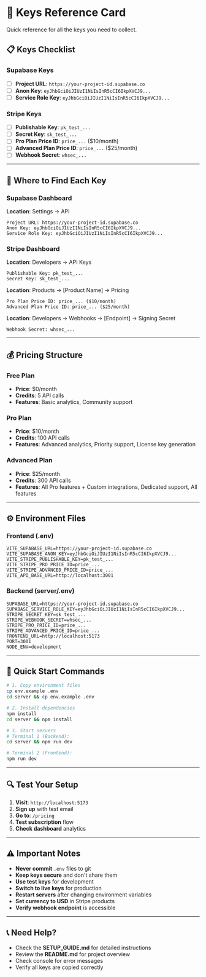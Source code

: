 # 🔑 Keys Reference Card

Quick reference for all the keys you need to collect.

## 📋 Keys Checklist

### Supabase Keys
- [ ] **Project URL**: `https://your-project-id.supabase.co`
- [ ] **Anon Key**: `eyJhbGciOiJIUzI1NiIsInR5cCI6IkpXVCJ9...`
- [ ] **Service Role Key**: `eyJhbGciOiJIUzI1NiIsInR5cCI6IkpXVCJ9...`

### Stripe Keys
- [ ] **Publishable Key**: `pk_test_...`
- [ ] **Secret Key**: `sk_test_...`
- [ ] **Pro Plan Price ID**: `price_...` ($10/month)
- [ ] **Advanced Plan Price ID**: `price_...` ($25/month)
- [ ] **Webhook Secret**: `whsec_...`

---

## 🎯 Where to Find Each Key

### Supabase Dashboard
**Location**: Settings → API
```
Project URL: https://your-project-id.supabase.co
Anon Key: eyJhbGciOiJIUzI1NiIsInR5cCI6IkpXVCJ9...
Service Role Key: eyJhbGciOiJIUzI1NiIsInR5cCI6IkpXVCJ9...
```

### Stripe Dashboard
**Location**: Developers → API Keys
```
Publishable Key: pk_test_...
Secret Key: sk_test_...
```

**Location**: Products → [Product Name] → Pricing
```
Pro Plan Price ID: price_... ($10/month)
Advanced Plan Price ID: price_... ($25/month)
```

**Location**: Developers → Webhooks → [Endpoint] → Signing Secret
```
Webhook Secret: whsec_...
```

---

## 💰 Pricing Structure

### Free Plan
- **Price**: $0/month
- **Credits**: 5 API calls
- **Features**: Basic analytics, Community support

### Pro Plan
- **Price**: $10/month
- **Credits**: 100 API calls
- **Features**: Advanced analytics, Priority support, License key generation

### Advanced Plan
- **Price**: $25/month
- **Credits**: 300 API calls
- **Features**: All Pro features + Custom integrations, Dedicated support, All features

---

## ⚙️ Environment Files

### Frontend (.env)
```env
VITE_SUPABASE_URL=https://your-project-id.supabase.co
VITE_SUPABASE_ANON_KEY=eyJhbGciOiJIUzI1NiIsInR5cCI6IkpXVCJ9...
VITE_STRIPE_PUBLISHABLE_KEY=pk_test_...
VITE_STRIPE_PRO_PRICE_ID=price_...
VITE_STRIPE_ADVANCED_PRICE_ID=price_...
VITE_API_BASE_URL=http://localhost:3001
```

### Backend (server/.env)
```env
SUPABASE_URL=https://your-project-id.supabase.co
SUPABASE_SERVICE_ROLE_KEY=eyJhbGciOiJIUzI1NiIsInR5cCI6IkpXVCJ9...
STRIPE_SECRET_KEY=sk_test_...
STRIPE_WEBHOOK_SECRET=whsec_...
STRIPE_PRO_PRICE_ID=price_...
STRIPE_ADVANCED_PRICE_ID=price_...
FRONTEND_URL=http://localhost:5173
PORT=3001
NODE_ENV=development
```

---

## 🚀 Quick Start Commands

```bash
# 1. Copy environment files
cp env.example .env
cd server && cp env.example .env

# 2. Install dependencies
npm install
cd server && npm install

# 3. Start servers
# Terminal 1 (Backend):
cd server && npm run dev

# Terminal 2 (Frontend):
npm run dev
```

---

## 🔍 Test Your Setup

1. **Visit**: `http://localhost:5173`
2. **Sign up** with test email
3. **Go to**: `/pricing`
4. **Test subscription** flow
5. **Check dashboard** analytics

---

## ⚠️ Important Notes

- **Never commit** `.env` files to git
- **Keep keys secure** and don't share them
- **Use test keys** for development
- **Switch to live keys** for production
- **Restart servers** after changing environment variables
- **Set currency to USD** in Stripe products
- **Verify webhook endpoint** is accessible

---

## 📞 Need Help?

- Check the **SETUP_GUIDE.md** for detailed instructions
- Review the **README.md** for project overview
- Check console for error messages
- Verify all keys are copied correctly 